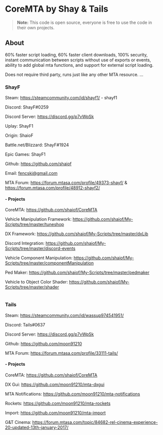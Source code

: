 # CoreMTA by Shay & Tails

> **Note:** This code is open source, everyone is free to use the code in their own projects.

## About
60% faster script loading, 60% faster client downloads, 100% security, instant communication between scripts without use of exports or events, ability to add global mta functions, and support for external script loading.

Does not require third party, runs just like any other MTA resource.
...

### ShayF
Steam: https://steamcommunity.com/id/shayf1/ - shayf1

Discord: ShayF#0259

Discord Server: https://discord.gg/p7vWpSk

Uplay: ShayF1

Origin: ShaioF

Battle.net/Blizzard: ShayF#1924

Epic Games: ShayF1

Github: https://github.com/shaiof

Email: fencski@gmail.com

MTA Forum: https://forum.mtasa.com/profile/49373-shayf/ & https://forum.mtasa.com/profile/48912-shayf2/

#### - Projects
CoreMTA: https://github.com/shaiof/CoreMTA

Vehicle Manipulation Framework: https://github.com/shaiof/My-Scripts/tree/master/tuneshop

DX Framework: https://github.com/shaiof/My-Scripts/tree/master/dxLib

Discord Integration: https://github.com/shaiof/My-Scripts/tree/master/discord-events

Vehicle Component Manipulation: https://github.com/shaiof/My-Scripts/tree/master/componentManipulation

Ped Maker: https://github.com/shaiof/My-Scripts/tree/master/pedmaker

Vehicle to Object Color Shader: https://github.com/shaiof/My-Scripts/tree/master/shader
#
### Tails
Steam: https://steamcommunity.com/id/wassup974541951/

Discord: Tails#0637

Discord Server: https://discord.gg/p7vWpSk

Github: https://github.com/moon91210

MTA Forum: https://forum.mtasa.com/profile/33111-tails/

#### - Projects
CoreMTA: https://github.com/shaiof/CoreMTA

DX Gui: https://github.com/moon91210/mta-dxgui

MTA Notifications: https://github.com/moon91210/mta-notifications

Rockets: https://github.com/moon91210/mta-rockets

Import: https://github.com/moon91210/mta-import

G&T Cinema: https://forum.mtasa.com/topic/84682-rel-cinema-experience-20-updated-13th-january-2017/
